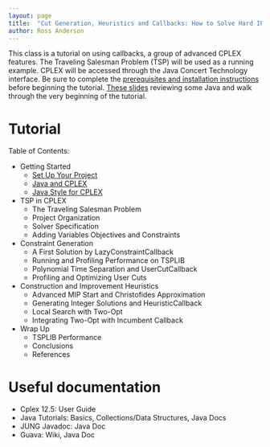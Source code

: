 ```yaml
---
layout: page
title:  "Cut Generation, Heuristics and Callbacks: How to Solve Hard IPs"
author: Ross Anderson
---
```


This class is a tutorial on using callbacks, a group of advanced CPLEX features. The Traveling Salesman Problem (TSP) will be used as a running example. CPLEX will be accessed through the Java Concert Technology interface. Be sure to complete the [prerequisites and installation instructions](prerequisites/index.html) before beginning the tutorial.  [These slides](../assets/cut-generation-heuristics-and-callbacks/presentation.pdf) reviewing some Java and walk through the very beginning of the tutorial.


# Tutorial

Table of Contents:

* Getting Started
  * [Set Up Your Project](getting-started/set-up-your-project/index.html)
  * [Java and CPLEX](getting-started/java-and-cplex/index.html)
  * [Java Style for CPLEX](getting-started/java-style-for-cplex/index.html)
* TSP in CPLEX
  * The Traveling Salesman Problem
  * Project Organization
  * Solver Specification
  * Adding Variables Objectives and Constraints
* Constraint Generation
  * A First Solution by LazyConstraintCallback
  * Running and Profiling Performance on TSPLIB
  * Polynomial Time Separation and UserCutCallback
  * Profiling and Optimizing User Cuts
* Construction and Improvement Heuristics
  * Advanced MIP Start and Christofides Approximation
  * Generating Integer Solutions and HeuristicCallback
  * Local Search with Two-Opt
  * Integrating Two-Opt with Incumbent Callback
* Wrap Up
  * TSPLIB Performance
  * Conclusions
  * References

# Useful documentation

* Cplex 12.5: User Guide
* Java Tutorials: Basics, Collections/Data Structures, Java Docs
* JUNG Javadoc: Java Doc
* Guava: Wiki, Java Doc
